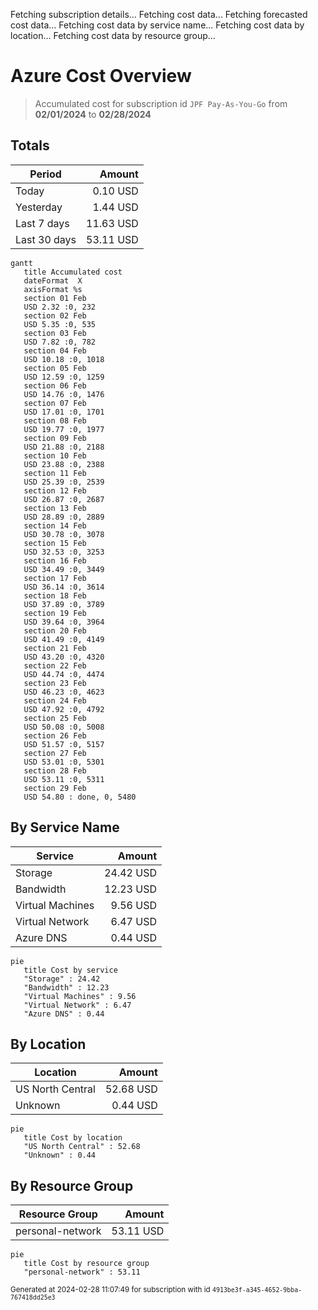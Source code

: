 Fetching subscription details...
Fetching cost data...
Fetching forecasted cost data...
Fetching cost data by service name...
Fetching cost data by location...
Fetching cost data by resource group...
# Azure Cost Overview

> Accumulated cost for subscription id `JPF Pay-As-You-Go` from **02/01/2024** to **02/28/2024**

## Totals

|Period|Amount|
|---|---:|
|Today|0.10 USD|
|Yesterday|1.44 USD|
|Last 7 days|11.63 USD|
|Last 30 days|53.11 USD|

```mermaid
gantt
   title Accumulated cost
   dateFormat  X
   axisFormat %s
   section 01 Feb
   USD 2.32 :0, 232
   section 02 Feb
   USD 5.35 :0, 535
   section 03 Feb
   USD 7.82 :0, 782
   section 04 Feb
   USD 10.18 :0, 1018
   section 05 Feb
   USD 12.59 :0, 1259
   section 06 Feb
   USD 14.76 :0, 1476
   section 07 Feb
   USD 17.01 :0, 1701
   section 08 Feb
   USD 19.77 :0, 1977
   section 09 Feb
   USD 21.88 :0, 2188
   section 10 Feb
   USD 23.88 :0, 2388
   section 11 Feb
   USD 25.39 :0, 2539
   section 12 Feb
   USD 26.87 :0, 2687
   section 13 Feb
   USD 28.89 :0, 2889
   section 14 Feb
   USD 30.78 :0, 3078
   section 15 Feb
   USD 32.53 :0, 3253
   section 16 Feb
   USD 34.49 :0, 3449
   section 17 Feb
   USD 36.14 :0, 3614
   section 18 Feb
   USD 37.89 :0, 3789
   section 19 Feb
   USD 39.64 :0, 3964
   section 20 Feb
   USD 41.49 :0, 4149
   section 21 Feb
   USD 43.20 :0, 4320
   section 22 Feb
   USD 44.74 :0, 4474
   section 23 Feb
   USD 46.23 :0, 4623
   section 24 Feb
   USD 47.92 :0, 4792
   section 25 Feb
   USD 50.08 :0, 5008
   section 26 Feb
   USD 51.57 :0, 5157
   section 27 Feb
   USD 53.01 :0, 5301
   section 28 Feb
   USD 53.11 :0, 5311
   section 29 Feb
   USD 54.80 : done, 0, 5480
```

## By Service Name

|Service|Amount|
|---|---:|
|Storage|24.42 USD|
|Bandwidth|12.23 USD|
|Virtual Machines|9.56 USD|
|Virtual Network|6.47 USD|
|Azure DNS|0.44 USD|

```mermaid
pie
   title Cost by service
   "Storage" : 24.42
   "Bandwidth" : 12.23
   "Virtual Machines" : 9.56
   "Virtual Network" : 6.47
   "Azure DNS" : 0.44
```

## By Location

|Location|Amount|
|---|---:|
|US North Central|52.68 USD|
|Unknown|0.44 USD|

```mermaid
pie
   title Cost by location
   "US North Central" : 52.68
   "Unknown" : 0.44
```

## By Resource Group

|Resource Group|Amount|
|---|---:|
|personal-network|53.11 USD|

```mermaid
pie
   title Cost by resource group
   "personal-network" : 53.11
```

<sup>Generated at 2024-02-28 11:07:49 for subscription with id `4913be3f-a345-4652-9bba-767418dd25e3`</sup>
